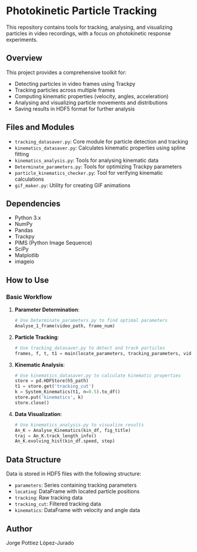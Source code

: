 # Photokinetic Particle Tracking

This repository contains tools for tracking, analysing, and visualizing particles in video recordings, with a focus on photokinetic response experiments.

## Overview

This project provides a comprehensive toolkit for:
- Detecting particles in video frames using Trackpy
- Tracking particles across multiple frames
- Computing kinematic properties (velocity, angles, acceleration)
- Analysing and visualizing particle movements and distributions
- Saving results in HDF5 format for further analysis

## Files and Modules

- `tracking_datasaver.py`: Core module for particle detection and tracking
- `kinematics_datasaver.py`: Calculates kinematic properties using spline fitting
- `kinematics_analysis.py`: Tools for analysing kinematic data
- `Determinate_parameters.py`: Tools for optimizing Trackpy parameters
- `particle_kinematics_checker.py`: Tool for verifying kinematic calculations
- `gif_maker.py`: Utility for creating GIF animations

## Dependencies

- Python 3.x
- NumPy
- Pandas
- Trackpy
- PIMS (Python Image Sequence)
- SciPy
- Matplotlib
- imageio

## How to Use

### Basic Workflow

1. **Parameter Determination**:
   ```python
   # Use Determinate_parameters.py to find optimal parameters
   Analyse_1_frame(video_path, frame_num)
   ```

2. **Particle Tracking**:
   ```python
   # Use tracking_datasaver.py to detect and track particles
   frames, f, t, t1 = main(locate_parameters, tracking_parameters, video_path)
   ```

3. **Kinematic Analysis**:
   ```python
   # Use kinematics_datasaver.py to calculate kinematic properties
   store = pd.HDFStore(h5_path)
   t1 = store.get('tracking_cut')
   k = System_Kinematics(t1, n=0.5).to_df()
   store.put('kinematics', k)
   store.close()
   ```

4. **Data Visualization**:
   ```python
   # Use kinematics_analysis.py to visualize results
   An_K = Analyse_Kinematics(kin_df, fig_title)
   traj = An_K.track_length_info()
   An_K.evolving_hist(kin_df.speed, step)
   ```

## Data Structure

Data is stored in HDF5 files with the following structure:
- `parameters`: Series containing tracking parameters
- `locating`: DataFrame with located particle positions
- `tracking`: Raw tracking data
- `tracking_cut`: Filtered tracking data
- `kinematics`: DataFrame with velocity and angle data

## Author

Jorge Pottiez López-Jurado